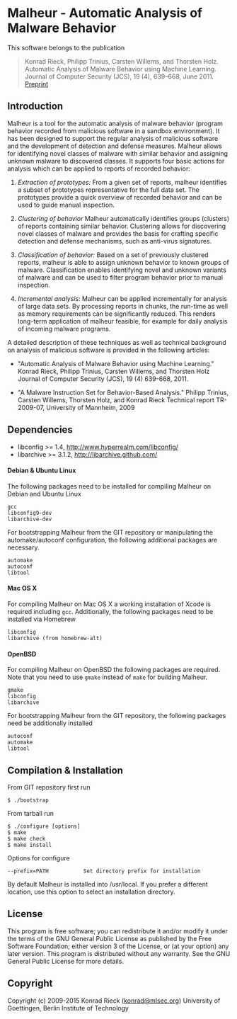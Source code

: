 
Malheur - Automatic Analysis of Malware Behavior
==

This software belongs to the publication

> Konrad Rieck, Philipp Trinius, Carsten Willems, and Thorsten Holz.
> Automatic Analysis of Malware Behavior using Machine Learning.
> Journal of Computer Security (JCS), 19 (4), 639–668, June 2011. 
> [Preprint](doc/2011-jcs.pdf)
 
Introduction 
--

Malheur is a tool for the automatic analysis of malware behavior (program
behavior recorded from malicious software in a sandbox environment).  It
has been designed to support the regular analysis of malicious software and
the development of detection and defense measures.  Malheur allows for
identifying novel classes of malware with similar behavior and assigning
unknown malware to discovered classes.  It supports four basic actions for
analysis which can be applied to reports of recorded behavior:

1. *Extraction of prototypes:*
    From a given set of reports, malheur identifies a subset of
    prototypes representative for the full data set. The prototypes
    provide a quick overview of recorded behavior and can be used to
    guide manual inspection.

2. *Clustering of behavior* 
    Malheur automatically identifies groups (clusters) of reports
    containing similar behavior. Clustering allows for discovering novel
    classes of malware and provides the basis for crafting specific
    detection and defense mechanisms, such as anti-virus signatures.

3. *Classification of behavior:* 
    Based on a set of previously clustered reports, malheur is able to
    assign unknown behavior to known groups of malware. Classification
    enables identifying novel and unknown variants of malware and can be
    used to filter program behavior prior to manual inspection.

4. *Incremental analysis:* 
    Malheur can be applied incrementally for analysis of large data
    sets. By processing reports in chunks, the run-time as well as
    memory requirements can be significantly reduced. This renders
    long-term application of malheur feasible, for example for daily
    analysis of incoming malware programs.

A detailed description of these techniques as well as technical
background on analysis of malicious software is provided in the
following articles:

+ "Automatic Analysis of Malware Behavior using Machine Learning."
  Konrad Rieck, Philipp Trinius, Carsten Willems, and Thorsten Holz
  Journal of Computer Security (JCS), 19 (4) 639-668, 2011.

+ "A Malware Instruction Set for Behavior-Based Analysis."
  Philipp Trinius, Carsten Willems, Thorsten Holz, and Konrad Rieck 
  Technical report TR-2009-07, University of Mannheim, 2009

Dependencies
--

+   libconfig >= 1.4, <http://www.hyperrealm.com/libconfig/>
+   libarchive >= 3.1.2,  <http://libarchive.github.com/>

#### Debian & Ubuntu Linux

The following packages need to be installed for compiling Malheur on Debian
and Ubuntu Linux

    gcc
    libconfig9-dev
    libarchive-dev

For bootstrapping Malheur from the GIT repository or manipulating the
automake/autoconf configuration, the following additional packages are
necessary.

    automake
    autoconf
    libtool

#### Mac OS X

For compiling Malheur on Mac OS X a working installation of Xcode is required
including `gcc`.  Additionally, the following packages need to be installed
via Homebrew

    libconfig
    libarchive (from homebrew-alt)

#### OpenBSD

For compiling Malheur on OpenBSD the following packages are required. Note
that you need to use `gmake` instead of `make` for building Malheur.

    gmake
    libconfig
    libarchive

For bootstrapping Malheur from the GIT repository, the following packages
need be additionally installed

    autoconf
    automake
    libtool

Compilation & Installation
--

From GIT repository first run

    $ ./bootstrap

From tarball run

    $ ./configure [options]
    $ make
    $ make check
    $ make install

Options for configure

    --prefix=PATH           Set directory prefix for installation

By default Malheur is installed into /usr/local. If you prefer
a different location, use this option to select an installation
directory.

License
--

This program is free software; you can redistribute it and/or modify
it under the terms of the GNU General Public License as published by
the Free Software Foundation; either version 3 of the License, or
(at your option) any later version.  This program is distributed
without any warranty. See the GNU General Public License for more
details.

Copyright
--

Copyright (c) 2009-2015 Konrad Rieck (konrad@mlsec.org)
University of Goettingen, Berlin Institute of Technology
